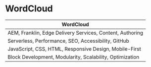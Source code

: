 # WordCloud

| WordCloud |
|-----------|
| AEM, Franklin, Edge Delivery Services, Content, Authoring |
| Serverless, Performance, SEO, Accessibility, GitHub |
| JavaScript, CSS, HTML, Responsive Design, Mobile-First |
| Block Development, Modularity, Scalability, Optimization |